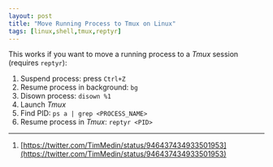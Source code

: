 ```yaml
---
layout: post
title: "Move Running Process to Tmux on Linux"
tags: [linux,shell,tmux,reptyr]
---
```


This works if you want to move a running process to a *Tmux*  session (requires `reptyr`):

1. Suspend process: press `Ctrl+Z`
2. Resume process in background: `bg`
3. Disown process: `disown %1`
4. Launch *Tmux*
5. Find PID: `ps a | grep <PROCESS_NAME>`
6. Resume process in *Tmux*: `reptyr <PID>`

---
1. [https://twitter.com/TimMedin/status/946437434933501953](https://twitter.com/TimMedin/status/946437434933501953)

